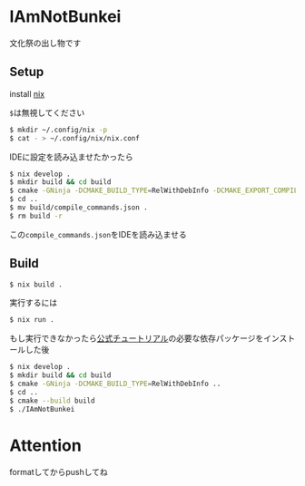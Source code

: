 # IAmNotBunkei

文化祭の出し物です
## Setup
install [nix](https://nixos.org/)

``$``は無視してください
```sh
$ mkdir ~/.config/nix -p
$ cat - > ~/.config/nix/nix.conf

```

IDEに設定を読み込ませたかったら
```sh
$ nix develop .
$ mkdir build && cd build
$ cmake -GNinja -DCMAKE_BUILD_TYPE=RelWithDebInfo -DCMAKE_EXPORT_COMPILE_COMMANDS=ON ..
$ cd ..
$ mv build/compile_commands.json .
$ rm build -r
```
この``compile_commands.json``をIDEを読み込ませる

## Build
```sh
$ nix build .
```
実行するには
```sh
$ nix run .
```
もし実行できなかったら[公式チュートリアル](https://siv3d.github.io/ja-jp/download/ubuntu/)の必要な依存パッケージをインストールした後
```sh
$ nix develop .
$ mkdir build && cd build
$ cmake -GNinja -DCMAKE_BUILD_TYPE=RelWithDebInfo ..
$ cd ..
$ cmake --build build
$ ./IAmNotBunkei
```

# Attention
formatしてからpushしてね
